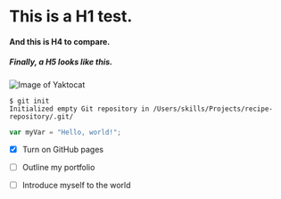 # This is a H1 test.
#### And this is H4 to compare.
##### Finally, a H5 looks like this.

![Image of Yaktocat](https://octodex.github.com/images/yaktocat.png)

```
$ git init
Initialized empty Git repository in /Users/skills/Projects/recipe-repository/.git/
```

``` javascript
var myVar = "Hello, world!";
```

- [x] Turn on GitHub pages
- [ ] Outline my portfolio
- [ ] Introduce myself to the world


